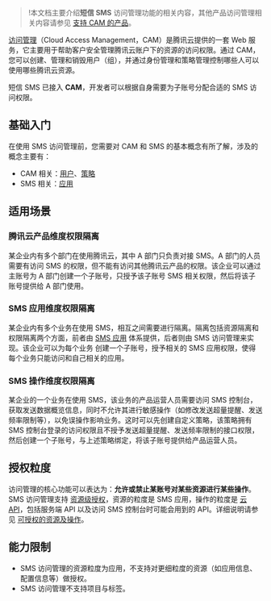 >!本文档主要介绍**短信 SMS** 访问管理功能的相关内容，其他产品访问管理相关内容请参见 [支持 CAM 的产品](https://intl.cloud.tencent.com/document/product/598/10588)。

[访问管理](https://intl.cloud.tencent.com/zh/document/product/598)（Cloud Access Management，CAM）是腾讯云提供的一套 Web 服务，它主要用于帮助客户安全管理腾讯云账户下的资源的访问权限。通过 CAM，您可以创建、管理和销毁用户（组），并通过身份管理和策略管理控制哪些人可以使用哪些腾讯云资源。

短信 SMS 已接入 **CAM**，开发者可以根据自身需要为子账号分配合适的 SMS 访问权限。

## 基础入门
在使用 SMS 访问管理前，您需要对 CAM 和 SMS 的基本概念有所了解，涉及的概念主要有：
- CAM 相关：[用户](https://intl.cloud.tencent.com/document/product/598/32633)、[策略](https://intl.cloud.tencent.com/document/product/598/10601)
- SMS 相关：[应用](https://intl.cloud.tencent.com/document/product/382/35468)

## 适用场景
### 腾讯云产品维度权限隔离
某企业内有多个部门在使用腾讯云，其中 A 部门只负责对接 SMS。A 部门的人员需要有访问 SMS 的权限，但不能有访问其他腾讯云产品的权限。该企业可以通过主账号为 A 部门创建一个子账号，只授予该子账号 SMS 相关权限，然后将该子账号提供给 A 部门使用。
### SMS 应用维度权限隔离
某企业内有多个业务在使用 SMS，相互之间需要进行隔离。隔离包括资源隔离和权限隔离两个方面，前者由 [SMS 应用]() 体系提供，后者则由 SMS 访问管理来实现。该企业可以为每个业务 创建一个子账号，授予相关的 SMS 应用权限，使得每个业务只能访问和自己相关的应用。
### SMS 操作维度权限隔离
某企业的一个业务在使用 SMS，该业务的产品运营人员需要访问 SMS 控制台，获取发送数据概览信息，同时不允许其进行敏感操作（如修改发送超量提醒、发送频率限制等），以免误操作影响业务。这时可以先创建自定义策略，该策略拥有 SMS 控制台登录的访问权限且不授予发送超量提醒、发送频率限制的接口权限，然后创建一个子账号，与上述策略绑定，将该子账号提供给产品运营人员。

## 授权粒度
访问管理的核心功能可以表达为：**允许或禁止某账号对某些资源进行某些操作**。SMS 访问管理支持 [资源级授权](https://intl.cloud.tencent.com/document/product/598/10588#.E7.AE.80.E4.BB.8B)，资源的粒度是 SMS 应用，操作的粒度是 [云 API](https://intl.cloud.tencent.com/product/api)，包括服务端 API 以及访问 SMS 控制台时可能会用到的 API。详细说明请参见 [可授权的资源及操作](https://intl.cloud.tencent.com/document/product/382/38454)。

## 能力限制
- SMS 访问管理的资源粒度为应用，不支持对更细粒度的资源（如应用信息、配置信息等）做授权。
- SMS 访问管理不支持项目与标签。

